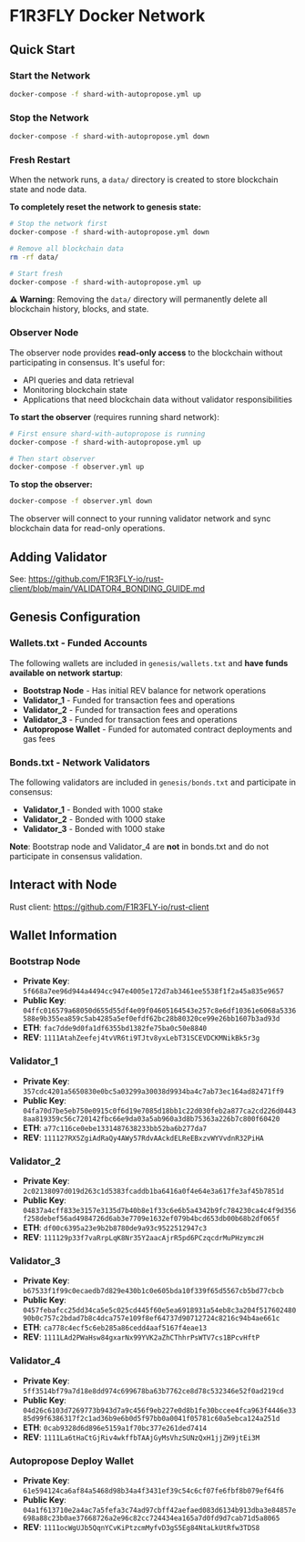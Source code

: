 # F1R3FLY Docker Network

## Quick Start

### Start the Network
```bash
docker-compose -f shard-with-autopropose.yml up
```

### Stop the Network
```bash
docker-compose -f shard-with-autopropose.yml down
```

### Fresh Restart
When the network runs, a `data/` directory is created to store blockchain state and node data. 

**To completely reset the network to genesis state:**
```bash
# Stop the network first
docker-compose -f shard-with-autopropose.yml down

# Remove all blockchain data 
rm -rf data/

# Start fresh
docker-compose -f shard-with-autopropose.yml up
```

**⚠️ Warning**: Removing the `data/` directory will permanently delete all blockchain history, blocks, and state.

### Observer Node
The observer node provides **read-only access** to the blockchain without participating in consensus. It's useful for:
- API queries and data retrieval
- Monitoring blockchain state
- Applications that need blockchain data without validator responsibilities

**To start the observer** (requires running shard network):
```bash
# First ensure shard-with-autopropose is running
docker-compose -f shard-with-autopropose.yml up

# Then start observer
docker-compose -f observer.yml up
```

**To stop the observer:**
```bash
docker-compose -f observer.yml down
```

The observer will connect to your running validator network and sync blockchain data for read-only operations.

## Adding Validator

See: https://github.com/F1R3FLY-io/rust-client/blob/main/VALIDATOR4_BONDING_GUIDE.md

## Genesis Configuration

### Wallets.txt - Funded Accounts
The following wallets are included in `genesis/wallets.txt` and **have funds available on network startup**:
- **Bootstrap Node** - Has initial REV balance for network operations
- **Validator_1** - Funded for transaction fees and operations  
- **Validator_2** - Funded for transaction fees and operations
- **Validator_3** - Funded for transaction fees and operations
- **Autopropose Wallet** - Funded for automated contract deployments and gas fees

### Bonds.txt - Network Validators
The following validators are included in `genesis/bonds.txt` and participate in consensus:
- **Validator_1** - Bonded with 1000 stake
- **Validator_2** - Bonded with 1000 stake  
- **Validator_3** - Bonded with 1000 stake

**Note**: Bootstrap node and Validator_4 are **not** in bonds.txt and do not participate in consensus validation.

## Interact with Node

Rust client: https://github.com/F1R3FLY-io/rust-client

## Wallet Information

### Bootstrap Node
- **Private Key**: `5f668a7ee96d944a4494cc947e4005e172d7ab3461ee5538f1f2a45a835e9657`
- **Public Key**: `04ffc016579a68050d655d55df4e09f04605164543e257c8e6df10361e6068a5336588e9b355ea859c5ab4285a5ef0efdf62bc28b80320ce99e26bb1607b3ad93d`
- **ETH**: `fac7dde9d0fa1df6355bd1382fe75ba0c50e8840`
- **REV**: `1111AtahZeefej4tvVR6ti9TJtv8yxLebT31SCEVDCKMNikBk5r3g`

### Validator_1
- **Private Key**: `357cdc4201a5650830e0bc5a03299a30038d9934ba4c7ab73ec164ad82471ff9`
- **Public Key**: `04fa70d7be5eb750e0915c0f6d19e7085d18bb1c22d030feb2a877ca2cd226d04438aa819359c56c720142fbc66e9da03a5ab960a3d8b75363a226b7c800f60420`
- **ETH**: `a77c116ce0ebe1331487638233bb52ba6b277da7`
- **REV**: `111127RX5ZgiAdRaQy4AWy57RdvAAckdELReEBxzvWYVvdnR32PiHA`

### Validator_2
- **Private Key**: `2c02138097d019d263c1d5383fcaddb1ba6416a0f4e64e3a617fe3af45b7851d`
- **Public Key**: `04837a4cff833e3157e3135d7b40b8e1f33c6e6b5a4342b9fc784230ca4c4f9d356f258debef56ad4984726d6ab3e7709e1632ef079b4bcd653db00b68b2df065f`
- **ETH**: `df00c6395a23e9b2b8780de9a93c9522512947c3`
- **REV**: `111129p33f7vaRrpLqK8Nr35Y2aacAjrR5pd6PCzqcdrMuPHzymczH`

### Validator_3
- **Private Key**: `b67533f1f99c0ecaedb7d829e430b1c0e605bda10f339f65d5567cb5bd77cbcb`
- **Public Key**: `0457febafcc25dd34ca5e5c025cd445f60e5ea6918931a54eb8c3a204f51760248090b0c757c2bdad7b8c4dca757e109f8ef64737d90712724c8216c94b4ae661c`
- **ETH**: `ca778c4ecf5c6eb285a86cedd4aaf5167f4eae13`
- **REV**: `1111LAd2PWaHsw84gxarNx99YVK2aZhCThhrPsWTV7cs1BPcvHftP`

### Validator_4
- **Private Key**: `5ff3514bf79a7d18e8dd974c699678ba63b7762ce8d78c532346e52f0ad219cd`
- **Public Key**: `04d26c6103d7269773b943d7a9c456f9eb227e0d8b1fe30bccee4fca963f4446e3385d99f6386317f2c1ad36b9e6b0d5f97bb0a0041f05781c60a5ebca124a251d`
- **ETH**: `0cab9328d6d896e5159a1f70bc377e261ded7414`
- **REV**: `1111La6tHaCtGjRiv4wkffbTAAjGyMsVhzSUNzQxH1jjZH9jtEi3M`

### Autopropose Deploy Wallet
- **Private Key**: `61e594124ca6af84a5468d98b34a4f3431ef39c54c6cf07fe6fbf8b079ef64f6`
- **Public Key**: `04a1f613710e2a4ac7a5fefa3c74ad97cbff42aefaed083d6134b913dba3e84857e698a88c23b0ae37668726a2e96c82cc724434ea165a7d0fd9d7cab71d5a8065`
- **REV**: `1111ocWgUJb5QqnYCvKiPtzcmMyfvD3gS5Eg84NtaLkUtRfw3TDS8`